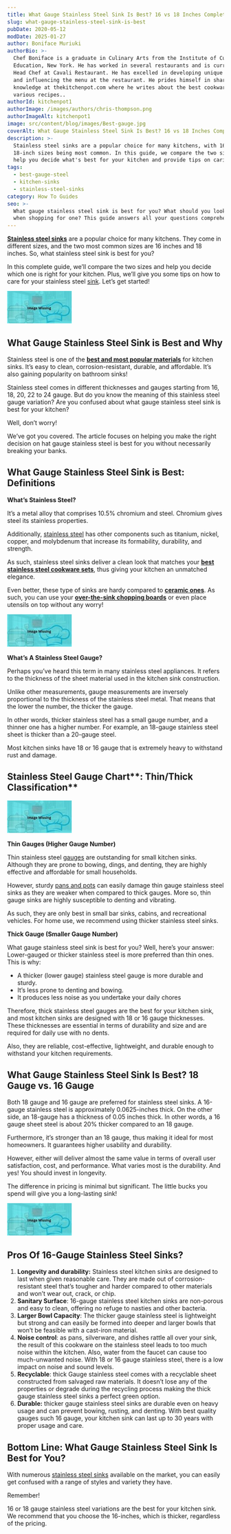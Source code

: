 ```yaml
---
title: What Gauge Stainless Steel Sink Is Best? 16 vs 18 Inches Complete Guide
slug: what-gauge-stainless-steel-sink-is-best
pubDate: 2020-05-12
modDate: 2025-01-27
author: Boniface Muriuki
authorBio: >-
  Chef Boniface is a graduate in Culinary Arts from the Institute of Culinary
  Education, New York. He has worked in several restaurants and is currently the
  Head Chef at Cavali Restaurant. He has excelled in developing unique recipes
  and influencing the menu at the restaurant. He prides himself in sharing his
  knowledge at thekitchenpot.com where he writes about the best cookware for
  various recipes..
authorId: kitchenpot1
authorImage: /images/authors/chris-thompson.png
authorImageAlt: kitchenpot1
image: src/content/blog/images/Best-gauge.jpg
coverAlt: What Gauge Stainless Steel Sink Is Best? 16 vs 18 Inches Complete Guide
description: >-
  Stainless steel sinks are a popular choice for many kitchens, with 16-inch and
  18-inch sizes being most common. In this guide, we compare the two sizes to
  help you decide what's best for your kitchen and provide tips on caring for
tags:
  - best-gauge-steel
  - kitchen-sinks
  - stainless-steel-sinks
category: How To Guides
seo: >-
  What gauge stainless steel sink is best for you? What should you look out for
  when shopping for one? This guide answers all your questions comprehensively.
---
```


**[Stainless steel sinks](https://www.amazon.com/s?k=STAINLESS+STEEL+KITCHEN+SINK&crid=1432F670567VJ&sprefix=stainless+steel+kitchen+sink%2Caps%2C415&?tag=kitchenpot-20)** are a popular choice for many kitchens. They come in different sizes, and the two most common sizes are 16 inches and 18 inches. So, what stainless steel sink is best for you?

In this complete guide, we’ll compare the two sizes and help you decide which one is right for your kitchen. Plus, we’ll give you some tips on how to care for your stainless steel [sink](https://en.wikipedia.org/wiki/Sink). Let’s get started!

![What Gauge Stainless Steel Sink Is Best? 16 Vs 18 Inches ](images/portablegasgrill.jpg)

## **What Gauge Stainless Steel Sink is Best and Why**

Stainless steel is one of the **[best and most popular materials](https://www.amazon.com/s?k=STAINLESS+STEEL+KITCHEN+SINK&crid=1432F670567VJ&sprefix=stainless+steel+kitchen+sink%2Caps%2C415&?tag=kitchenpot-20)** for kitchen sinks. It’s easy to clean, corrosion-resistant, durable, and affordable. It’s also gaining popularity on bathroom sinks! 

Stainless steel comes in different thicknesses and gauges starting from 16, 18, 20, 22 to 24 gauge. But do you know the meaning of this stainless steel gauge variation? Are you confused about what gauge stainless steel sink is best for your kitchen?

Well, don’t worry!

We’ve got you covered. The article focuses on helping you make the right decision on hat gauge stainless steel is best for you without necessarily breaking your banks. 

## **What Gauge Stainless Steel Sink is Best: Definitions**

**What’s Stainless Steel?**

It’s a metal alloy that comprises 10.5% chromium and steel. Chromium gives steel its stainless properties. 

Additionally, [stainless steel](https://www.aperam.com/stainless/what-is-stainless-steel/) has other components such as titanium, nickel, copper, and molybdenum that increase its formability, durability, and strength.

As such, stainless steel sinks deliver a clean look that matches your **[best stainless steel cookware sets](https://thekitchenpot.com/blog/best-cookware-set-under-200//)**, thus giving your kitchen an unmatched elegance.

Even better, these type of sinks are hardy compared to **[ceramic ones](https://www.amazon.com/s?k=Ceramic+Sinks&crid=23YD6RBANR4JL&sprefix=ceramic+sink%2Caps%2C547&?tag=kitchenpot-20)**. As such, you can use your **[over-the-sink chopping boards](https://thekitchenpot.com/blog/best-over-the-sink-cutting-board//)** or even place utensils on top without any worry!

![Stainless Steel vs. Ceramic Kitchen Sinks](images/portablegasgrill.jpg)

**What’s A Stainless Steel Gauge?**

Perhaps you’ve heard this term in many stainless steel appliances. It refers to the thickness of the sheet material used in the kitchen sink construction. 

Unlike other measurements, gauge measurements are inversely proportional to the thickness of the stainless steel metal. That means that the lower the number, the thicker the gauge.

In other words, thicker stainless steel has a small gauge number, and a thinner one has a higher number. For example, an 18-gauge stainless steel sheet is thicker than a 20-gauge steel.

Most kitchen sinks have 18 or 16 gauge that is extremely heavy to withstand rust and damage.

## Stainless Steel Gauge Chart**: Thin/Thick Classification**

![Stainless Steel Gauge Chart ](images/portablegasgrill.jpg)

**Thin Gauges (Higher Gauge Number)** 

Thin stainless steel [gauges](https://www.seattletimes.com/life/lifestyle/whats-the-gauge-on-stainless-steel-sinks/) are outstanding for small kitchen sinks. Although they are prone to bowing, dings, and denting, they are highly effective and affordable for small households. 

However, sturdy [pans and pots](https://thekitchenpot.com/blog/best-nonstick-pans-with-buying-guide//) can easily damage thin gauge stainless steel sinks as they are weaker when compared to thick gauges. More so, thin gauge sinks are highly susceptible to denting and vibrating. 

As such, they are only best in small bar sinks, cabins, and recreational vehicles. For home use, we recommend using thicker stainless steel sinks. 

**Thick Gauge (Smaller Gauge Number)**

What gauge stainless steel sink is best for you? Well, here’s your answer: Lower-gauged or thicker stainless steel is more preferred than thin ones. This is why:                                         

-   A thicker (lower gauge) stainless steel gauge is more durable and sturdy. 
-   It’s less prone to denting and bowing.
-   It produces less noise as you undertake your daily chores 

Therefore, thick stainless steel gauges are the best for your kitchen sink, and most kitchen sinks are designed with 18 or 16 gauge thicknesses. These thicknesses are essential in terms of durability and size and are required for daily use with no dents.

Also, they are reliable, cost-effective, lightweight, and durable enough to withstand your kitchen requirements.

## **What Gauge Stainless Steel Sink Is Best? 18 Gauge vs. 16 Gauge** 

Both 18 gauge and 16 gauge are preferred for stainless steel sinks. A 16-gauge stainless steel is approximately 0.0625-inches thick. On the other side, an 18-gauge has a thickness of 0.05 inches thick. In other words, a 16 gauge sheet steel is about 20% thicker compared to an 18 gauge.

Furthermore, it’s stronger than an 18 gauge, thus making it ideal for most homeowners. It guarantees higher usability and durability.

However, either will deliver almost the same value in terms of overall user satisfaction, cost, and performance. What varies most is the durability. And yes! You should invest in longevity. 

The difference in pricing is minimal but significant. The little bucks you spend will give you a long-lasting sink!

![16-Gauge Stainless Steel is Best for Kitchen Sink](images/portablegasgrill.jpg)

## **Pros Of 16-Gauge Stainless Steel Sinks?**

1.  **Longevity and durability:** Stainless steel kitchen sinks are designed to last when given reasonable care. They are made out of corrosion-resistant steel that’s tougher and harder compared to other materials and won’t wear out, crack, or chip.
2.  **Sanitary Surface**: 16-gauge stainless steel kitchen sinks are non-porous and easy to clean, offering no refuge to nasties and other bacteria.
3.  **Larger Bowl Capacity**: The thicker gauge stainless steel is lightweight but strong and can easily be formed into deeper and larger bowls that won’t be feasible with a cast-iron material.
4.  **Noise control**: as pans, silverware, and dishes rattle all over your sink, the result of this cookware on the stainless steel leads to too much noise within the kitchen. Also, water from the faucet can cause too much-unwanted noise. With 18 or 16 gauge stainless steel, there is a low impact on noise and sound levels.
5.  **Recyclable**: thick Gauge stainless steel comes with a recyclable sheet constructed from salvaged raw materials. It doesn’t lose any of the properties or degrade during the recycling process making the thick gauge stainless steel sinks a perfect green option.
6.  **Durable:** thicker gauge stainless steel sinks are durable even on heavy usage and can prevent bowing, rusting, and denting. With best quality gauges such 16 gauge, your kitchen sink can last up to 30 years with proper usage and care.

## **Bottom Line: What Gauge Stainless Steel Sink Is Best for You?**

With numerous [stainless steel sinks](https://www.ruvati.com/16-gauge-vs-18-gauge-stainless-steel-sink/) available on the market, you can easily get confused with a range of styles and variety they have.

Remember!

16 or 18 gauge stainless steel variations are the best for your kitchen sink. We recommend that you choose the 16-inches, which is thicker, regardless of the pricing.